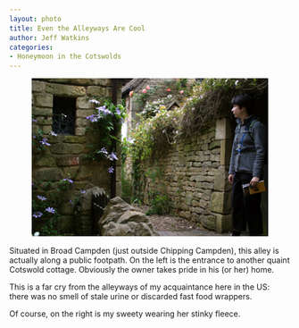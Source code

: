 ```yaml
---
layout: photo
title: Even the Alleyways Are Cool
author: Jeff Watkins
categories:
- Honeymoon in the Cotswolds
---
```


<figure><img class="photo" src="/photos/IMG_0853.jpg"></figure>

Situated in Broad Campden (just outside Chipping Campden), this alley is
actually along a public footpath. On the left is the entrance to another
quaint Cotswold cottage. Obviously the owner takes pride in his (or her) home.

This is a far cry from the alleyways of my acquaintance here in the US: there
was no smell of stale urine or discarded fast food wrappers.

Of course, on the right is my sweety wearing her stinky fleece.

